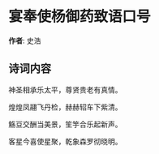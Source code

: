 # 宴奉使杨御药致语口号

**作者**: 史浩

## 诗词内容

神圣相承乐太平，尊贤贵老有真情。

煌煌凤翮飞丹检，赫赫轺车下紫清。

觞豆交酬当美景，笙竽合乐起新声。

客星今喜使星聚，乾象森罗彻晓明。

